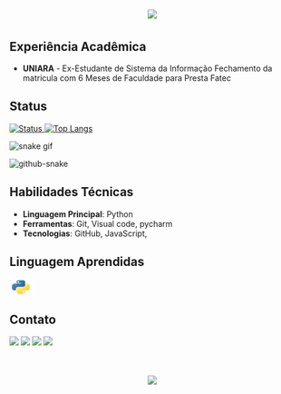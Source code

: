 <h1 align="center">
<img src="https://readme-typing-svg.herokuapp.com/?font=Righteous&size=35&center=true&vCenter=true&width=500&height=70&duration=4000&lines=PHTSILVA+💻;+Pode+me+Chamar+De+Pedro!;"  />
</h1>


## Experiência Acadêmica

- **UNIARA** - Ex-Estudante de Sistema da Informação
  Fechamento da matricula com 6 Meses de Faculdade para Presta Fatec


 ## Status
<div>
  <a href='https://github.com/ptiosavitar'>
    
  ![Status](https://github-readme-stats.vercel.app/api?username=ptiosavitar&show_icons=true&theme=dark)
  [![Top Langs](https://github-readme-stats.vercel.app/api/top-langs/?username=ptiosavitar&layout=compact&theme=dark)](https://github.com/ptiosavitar/github-readme-stats)



</div>

![snake gif](https://github.com/ptiosavitar/ptiosavitar/blob/output/github-contribution-grid-snake.svg)


<picture>
  <source media="(prefers-color-scheme: dark)" srcset="github-snake-dark.svg" />
  <source media="(prefers-color-scheme: light)" srcset="github-snake.svg" />
  <img alt="github-snake" src="github-snake.svg" />
</picture>


## Habilidades Técnicas

- **Linguagem Principal**: Python
- **Ferramentas**: Git, Visual code, pycharm
- **Tecnologias**: GitHub, JavaScript,

## Linguagem Aprendidas

<div>
  <img align="center" alt="PH-Python" height="30" width="40" src="https://raw.githubusercontent.com/devicons/devicon/master/icons/python/python-original.svg">




## Contato

<div> 
  <a href="https://www.instagram.com/pedrohtdss/" target="_blank"><img src="https://img.shields.io/badge/-Instagram-%23E4405F?style=for-the-badge&logo=instagram&logoColor=white" target="_blank"></a>
  <a href="https://www.twitch.tv/fejaocomfarofa" target="_blank"><img src="https://img.shields.io/badge/Twitch-9146FF?style=for-the-badge&logo=twitch&logoColor=white" target="_blank"></a>
  <a href="mailto:pedro.henrique02122005@gmail.com"><img src="https://img.shields.io/badge/-Gmail-%23333?style=for-the-badge&logo=gmail&logoColor=white" target="_blank"></a>
  <a href="https://www.linkedin.com/in/pedro-henrique-thomazelli-da-silva-09925028b/" target="_blank"><img src="https://img.shields.io/badge/-LinkedIn-%230077B5?style=for-the-badge&logo=linkedin&logoColor=white" target="_blank"></a> 
</div>


<h1 align="center">
<img src="https://readme-typing-svg.herokuapp.com/?font=Righteous&size=35&center=true&vCenter=true&width=500&height=70&duration=4000&lines=Seja+bem+vindo!;" />
</h1>

